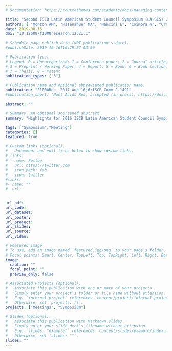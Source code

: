 ```yaml
---
# Documentation: https://sourcethemes.com/academic/docs/managing-content/

title: "Second ISCB Latin American Student Council Symposium (LA-SCS) 2016"
authors: [ "Monzon AM", "Hasenahuer MA", "Mancini E", "Coimbra N", "Cravero F", "Cáceres-Molina J", "Ramírez-Sarmiento CA", "Palopoli N", "Meysman P", "Parra RG"]
date: 2019-08-16
doi: "10.12688/f1000research.12321.1"

# Schedule page publish date (NOT publication's date).
#publishDate: 2019-10-16T16:29:27-03:00

# Publication type.
# Legend: 0 = Uncategorized; 1 = Conference paper; 2 = Journal article;
# 3 = Preprint / Working Paper; 4 = Report; 5 = Book; 6 = Book section;
# 7 = Thesis; 8 = Patent
publication_types: ["3"]

# Publication name and optional abbreviated publication name.
publication: "F1000Res. 2017 Aug 16;6:ISCB Comm J-1491"
#publication_short: "Nucl Acids Res, accepted (in press), https://doi.org/10.1093/nar/gkz999"

abstract: ""

# Summary. An optional shortened abstract.
summary: "Highlights for 2016 ISCB Latin American Student Council Symposium (LA-SCS)"

tags: ["Symposium","Meeting"]
categories: []
featured: true

# Custom links (optional).
#   Uncomment and edit lines below to show custom links.
# links:
# - name: Follow
#   url: https://twitter.com
#   icon_pack: fab
#   icon: twitter
#links:
#- name: ""
#  url: 


url_pdf:
url_code:
url_dataset:
url_poster:
url_project:
url_slides:
url_source:
url_video:

# Featured image
# To use, add an image named `featured.jpg/png` to your page's folder. 
# Focal points: Smart, Center, TopLeft, Top, TopRight, Left, Right, BottomLeft, Bottom, BottomRight.
image:
  caption: ""
  focal_point: ""
  preview_only: false

# Associated Projects (optional).
#   Associate this publication with one or more of your projects.
#   Simply enter your project's folder or file name without extension.
#   E.g. `internal-project` references `content/project/internal-project/index.md`.
#   Otherwise, set `projects: []`.
projects: ["Meetings", "Symposium"]

# Slides (optional).
#   Associate this publication with Markdown slides.
#   Simply enter your slide deck's filename without extension.
#   E.g. `slides: "example"` references `content/slides/example/index.md`.
#   Otherwise, set `slides: ""`.
slides: ""
---
```


